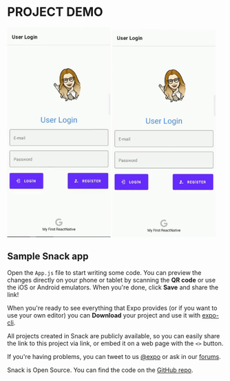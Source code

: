 # PROJECT DEMO

<a href="https://github.com/Buse5/ReactNativeSample/blob/main/demoVideos/ProjectDemo2%20(2).gif" target="_blank">
<img src="https://github.com/Buse5/ReactNativeSample/blob/main/demoVideos/ProjectDemo2%20(2).gif" width="240" style="max-width:100%;"></a>

<a href="https://github.com/Buse5/ReactNativeSample/blob/main/demoVideos/ProjectDemo2%20(1).gif" target="_blank">
<img src="https://github.com/Buse5/ReactNativeSample/blob/main/demoVideos/ProjectDemo2%20(1).gif" width="240" style="max-width:100%;"></a>

## Sample Snack app

Open the `App.js` file to start writing some code. You can preview the changes directly on your phone or tablet by scanning the **QR code** or use the iOS or Android emulators. When you're done, click **Save** and share the link!

When you're ready to see everything that Expo provides (or if you want to use your own editor) you can **Download** your project and use it with [expo-cli](https://docs.expo.io/get-started/installation).

All projects created in Snack are publicly available, so you can easily share the link to this project via link, or embed it on a web page with the `<>` button.

If you're having problems, you can tweet to us [@expo](https://twitter.com/expo) or ask in our [forums](https://forums.expo.io/c/snack).

Snack is Open Source. You can find the code on the [GitHub repo](https://github.com/expo/snack).

